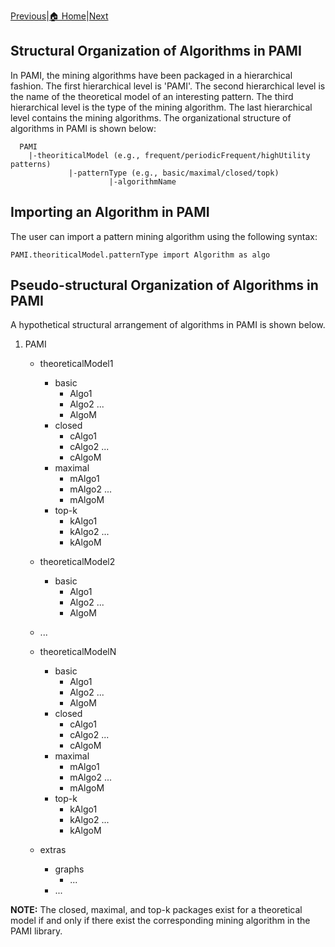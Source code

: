[Previous](installation.html)|[🏠 Home](index.html)|[Next](transactionalDatabase.html)

## Structural Organization  of Algorithms in PAMI

In PAMI, the mining algorithms have been packaged in a hierarchical fashion. The first hierarchical level is 'PAMI'.
The second hierarchical level is the name of the theoretical model of an interesting pattern. The third hierarchical level is the type of the mining algorithm.
The last hierarchical level contains the mining algorithms. The organizational structure of algorithms in PAMI is shown below:

      PAMI
        |-theoriticalModel (e.g., frequent/periodicFrequent/highUtility patterns)
                 |-patternType (e.g., basic/maximal/closed/topk)
                          |-algorithmName
                          

## Importing an Algorithm in PAMI

The user can import a pattern mining algorithm using the following syntax:

    PAMI.theoriticalModel.patternType import Algorithm as algo


## Pseudo-structural Organization of Algorithms in PAMI
A hypothetical structural arrangement of algorithms in PAMI is shown below.

1. PAMI
    * theoreticalModel1
        * basic
            * Algo1
            * Algo2
              ...
            * AlgoM
        * closed
            * cAlgo1
            * cAlgo2 ...
            * cAlgoM
        * maximal
            * mAlgo1
            * mAlgo2 ...
            * mAlgoM
        * top-k
            * kAlgo1
            * kAlgo2 ...
            * kAlgoM
    * theoreticalModel2
        * basic
            * Algo1
            * Algo2
              ...
            * AlgoM

    * ...
    * theoreticalModelN
        * basic
            * Algo1
            * Algo2
              ...
            * AlgoM
        * closed
            * cAlgo1
            * cAlgo2 ...
            * cAlgoM
        * maximal
            * mAlgo1
            * mAlgo2 ...
            * mAlgoM
        * top-k
            * kAlgo1
            * kAlgo2 ...
            * kAlgoM
    * extras
      * graphs
        * ...
      * ...

**NOTE:**  The  closed, maximal, and top-k packages exist for a theoretical model if and only if there exist the corresponding mining algorithm in the PAMI library. 
